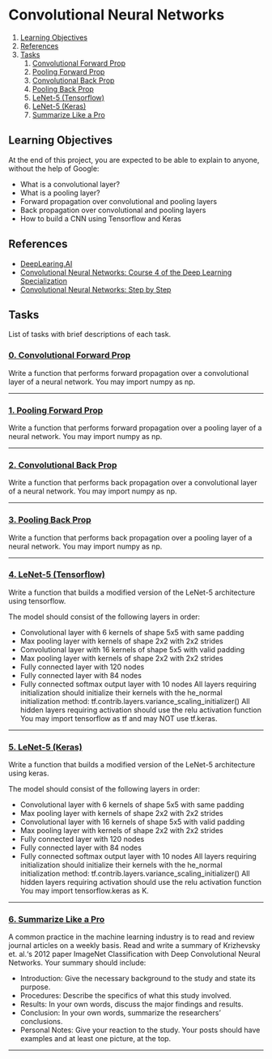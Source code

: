 # Convolutional Neural Networks

1. [Learning Objectives](#learning-objectives)
2. [References](#references)
3. [Tasks](#tasks)
    1. [Convolutional Forward Prop](#0-convolutional-forward-prop)
    2. [Pooling Forward Prop](#1-pooling-forward-prop)
    3. [Convolutional Back Prop](#2-convolutional-back-prop)
    4. [Pooling Back Prop](#3-pooling-back-prop)
    5. [LeNet-5 (Tensorflow)](#4-lenet-5-tensorflow)
    6. [LeNet-5 (Keras)](5-lenet5.py)
    7. [Summarize Like a Pro](#6-summarize-like-a-pro)

## Learning Objectives
At the end of this project, you are expected to be able to explain to anyone, without the help of Google:

* What is a convolutional layer?
* What is a pooling layer?
* Forward propagation over convolutional and pooling layers
* Back propagation over convolutional and pooling layers
* How to build a CNN using Tensorflow and Keras

## References
* [DeepLearing.AI](https://www.deeplearning.ai/ "DeepLearing.AI")
* [Convolutional Neural Networks: Course 4 of the Deep Learning Specialization](https://www.youtube.com/playlist?list=PLkDaE6sCZn6Gl29AoE31iwdVwSG-KnDzF "Convolutional Neural Networks: Course 4 of the Deep Learning Specialization")
* [Convolutional Neural Networks: Step by Step](https://datascience-enthusiast.com/DL/Convolution_model_Step_by_Stepv2.html "Convolutional Neural Networks: Step by Step")

## Tasks
List of tasks with brief descriptions of each task.
### [0. Convolutional Forward Prop](https://github.com/BenDoschGit/holbertonschool-machine_learning/tree/main/0x07-cnn/0-conv_forward.py "0. Convolutional Forward Prop")

Write a function that performs forward propagation over a convolutional layer of a neural network. You may import numpy as np.

---
### [1. Pooling Forward Prop](https://github.com/BenDoschGit/holbertonschool-machine_learning/tree/main/0x07-cnn/1-pool_forward.py "1. Pooling Forward Prop")

Write a function that performs forward propagation over a pooling layer of a neural network. You may import numpy as np.

---
### [2. Convolutional Back Prop](https://github.com/BenDoschGit/holbertonschool-machine_learning/tree/main/0x07-cnn/2-conv_backward.py "2. Convolutional Back Prop")

Write a function that performs back propagation over a convolutional layer of a neural network. You may import numpy as np.

---
### [3. Pooling Back Prop](https://github.com/BenDoschGit/holbertonschool-machine_learning/tree/main/0x07-cnn/3-pool_backward.py "3. Pooling Back Prop")

Write a function that performs back propagation over a pooling layer of a neural network. You may import numpy as np.

---
### [4. LeNet-5 (Tensorflow)](https://github.com/BenDoschGit/holbertonschool-machine_learning/tree/main/0x07-cnn/4-lenet5.py "4. LeNet-5 (Tensorflow)")

Write a function that builds a modified version of the LeNet-5 architecture using tensorflow.

The model should consist of the following layers in order:
* Convolutional layer with 6 kernels of shape 5x5 with same padding
* Max pooling layer with kernels of shape 2x2 with 2x2 strides
* Convolutional layer with 16 kernels of shape 5x5 with valid padding
* Max pooling layer with kernels of shape 2x2 with 2x2 strides
* Fully connected layer with 120 nodes
* Fully connected layer with 84 nodes
* Fully connected softmax output layer with 10 nodes
All layers requiring initialization should initialize their kernels with the he_normal initialization method: tf.contrib.layers.variance_scaling_initializer()
All hidden layers requiring activation should use the relu activation function
You may import tensorflow as tf and may NOT use tf.keras.

---
### [5. LeNet-5 (Keras)](https://github.com/BenDoschGit/holbertonschool-machine_learning/tree/main/0x07-cnn/5-lenet5.py "5. LeNet-5 (Keras)")

Write a function that builds a modified version of the LeNet-5 architecture using keras.

The model should consist of the following layers in order:
* Convolutional layer with 6 kernels of shape 5x5 with same padding
* Max pooling layer with kernels of shape 2x2 with 2x2 strides
* Convolutional layer with 16 kernels of shape 5x5 with valid padding
* Max pooling layer with kernels of shape 2x2 with 2x2 strides
* Fully connected layer with 120 nodes
* Fully connected layer with 84 nodes
* Fully connected softmax output layer with 10 nodes
All layers requiring initialization should initialize their kernels with the he_normal initialization method: tf.contrib.layers.variance_scaling_initializer()
All hidden layers requiring activation should use the relu activation function
You may import tensorflow.keras as K.

---
### [6. Summarize Like a Pro](www..com "6. Summarize Like a Pro")

A common practice in the machine learning industry is to read and review journal articles on a weekly basis. Read and write a summary of Krizhevsky et. al.‘s 2012 paper ImageNet Classification with Deep Convolutional Neural Networks. Your summary should include:
* Introduction: Give the necessary background to the study and state its purpose.
* Procedures: Describe the specifics of what this study involved.
* Results: In your own words, discuss the major findings and results.
* Conclusion: In your own words, summarize the researchers’ conclusions.
* Personal Notes: Give your reaction to the study.
Your posts should have examples and at least one picture, at the top.

---
